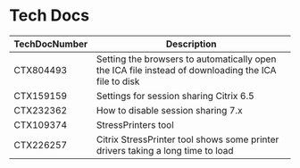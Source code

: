 # Tech Docs 

TechDocNumber | Description
---|---
CTX804493 | Setting the browsers to automatically open the ICA file instead of downloading the ICA file to disk
CTX159159 | Settings for session sharing Citrix 6.5
CTX232362 | How to disable session sharing 7.x
CTX109374 | StressPrinters tool
CTX226257 | Citrix StressPrinter tool shows some printer drivers taking a long time to load
